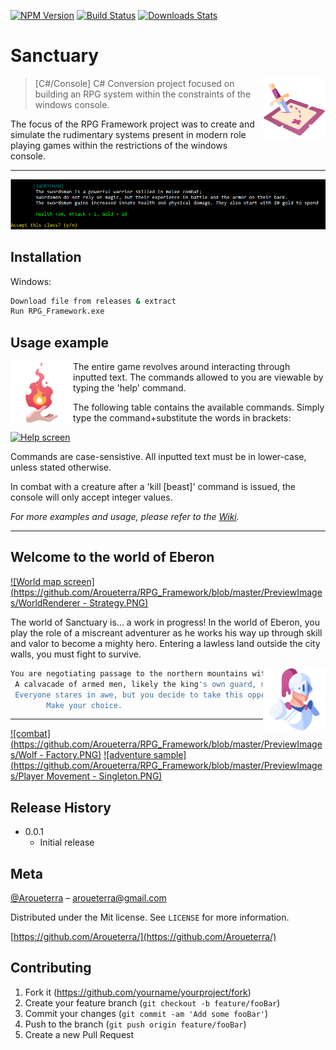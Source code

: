 [![NPM Version][npm-image]][npm-url]
[![Build Status][travis-image]][travis-url]
[![Downloads Stats][npm-downloads]][npm-url]

# Sanctuary


<img align="right" width="100" height="100" src="https://github.com/Aroueterra/RPG_Framework/blob/master/graphics/if_Adventure_Map_2913095.png">

> [C#/Console] C# Conversion project focused on building an RPG system within the constraints of the windows console.

The focus of the RPG Framework project was to create and simulate the rudimentary systems present in modern role playing games within the restrictions of the windows console.

---


[![Character selection screen](https://github.com/Aroueterra/RPG_Framework/blob/master/graphics/select.PNG)]()

## Installation

Windows:

```sh
Download file from releases & extract
Run RPG_Framework.exe
```



## Usage example

<img align="left" width="100" height="100" src="https://github.com/Aroueterra/RPG_Framework/blob/master/graphics/if_Destructive_Magic_2913121.png">
The entire game revolves around interacting through inputted text. 
The commands allowed to you are viewable by typing the 'help' command.

The following table contains the available commands. Simply type the command+substitute the words in brackets:

[![Help screen](https://github.com/Aroueterra/RPG_Framework/blob/master/PreviewImages/Help.PNG)]()

Commands are case-sensistive. All inputted text must be in lower-case, unless stated otherwise.

In combat with a creature after a 'kill [beast]' command is issued, the console will only accept integer values.

_For more examples and usage, please refer to the [Wiki][wiki]._




---
## Welcome to the world of Eberon

[![World map screen](https://github.com/Aroueterra/RPG_Framework/blob/master/PreviewImages/WorldRenderer - Strategy.PNG)]()

The world of Sanctuary is... a work in progress!
In the world of Eberon, you play the role of a miscreant adventurer as he works his way up through skill and valor to become a mighty hero. Entering a lawless land outside the city walls, you must fight to survive.

<img align="right" width="100" height="100" src="https://github.com/Aroueterra/RPG_Framework/blob/master/graphics/if_Knight_2913116.png">

```sh
You are negotiating passage to the northern mountains with the gatekeeper of New Estera when suddenly, the southern gates burst wide open.
 A calvacade of armed men, likely the king's own guard, marches through and into the heart of the city.
 Everyone stares in awe, but you decide to take this opportunity to slip past.
        Make your choice.
```
---

[![combat](https://github.com/Aroueterra/RPG_Framework/blob/master/PreviewImages/Wolf - Factory.PNG)]()
[![adventure sample](https://github.com/Aroueterra/RPG_Framework/blob/master/PreviewImages/Player Movement - Singleton.PNG)]()

## Release History


* 0.0.1
    * Initial release

## Meta

[@Aroueterra](https://www.facebook.com/Aroueterra) – aroueterra@gmail.com

Distributed under the Mit license. See ``LICENSE`` for more information.

[https://github.com/Aroueterra/](https://github.com/Aroueterra/)

## Contributing

1. Fork it (<https://github.com/yourname/yourproject/fork>)
2. Create your feature branch (`git checkout -b feature/fooBar`)
3. Commit your changes (`git commit -am 'Add some fooBar'`)
4. Push to the branch (`git push origin feature/fooBar`)
5. Create a new Pull Request

<!-- Markdown link & img dfn's -->
[npm-image]: https://img.shields.io/npm/v/datadog-metrics.svg?style=flat-square
[npm-url]: https://npmjs.org/package/datadog-metrics
[npm-downloads]: https://img.shields.io/npm/dm/datadog-metrics.svg?style=flat-square
[travis-image]: https://img.shields.io/travis/dbader/node-datadog-metrics/master.svg?style=flat-square
[travis-url]: https://travis-ci.org/dbader/node-datadog-metrics
[wiki]: https://github.com/yourname/yourproject/wiki
